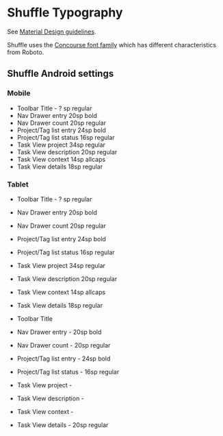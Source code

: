 # Shuffle Typography

See [Material Design guidelines](http://www.google.com/design/spec/style/typography.html#typography-styles).

Shuffle uses the [Concourse font family](http://concoursefont.com/) which has different characteristics from Roboto.

## Shuffle Android settings

### Mobile

* Toolbar Title -         ? sp regular
* Nav Drawer entry        20sp bold
* Nav Drawer count        20sp regular
* Project/Tag list entry  24sp bold
* Project/Tag list status 16sp regular
* Task View project       34sp regular
* Task View description   20sp regular
* Task View context       14sp allcaps
* Task View details       18sp regular

### Tablet

* Toolbar Title -         ? sp regular
* Nav Drawer entry        20sp bold
* Nav Drawer count        20sp regular
* Project/Tag list entry  24sp bold
* Project/Tag list status 16sp regular
* Task View project       34sp regular
* Task View description   20sp regular
* Task View context       14sp allcaps
* Task View details       18sp regular


* Toolbar Title
* Nav Drawer entry - 20sp bold
* Nav Drawer count - 20sp regular
* Project/Tag list entry - 24sp bold
* Project/Tag list status - 16sp regular
* Task View project - 
* Task View description -
* Task View context - 
* Task View details - 20sp regular
